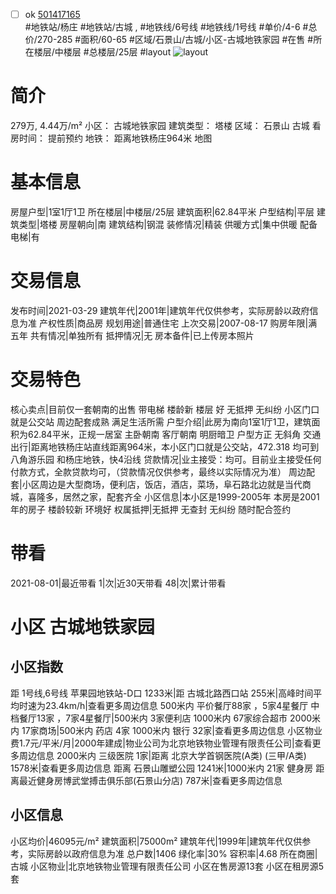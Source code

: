 - [ ] ok [501417165](https://bj.5i5j.com/ershoufang/501417165.html)  
 #地铁站/杨庄 #地铁站/古城 ,  #地铁线/6号线 #地铁线/1号线
#单价/4-6 #总价/270-285 #面积/60-65   #区域/石景山/古城/小区-古城地铁家园 #在售 #所在楼层/中楼层 #总楼层/25层 #layout 
![layout](http://image2a.5i5j.com/bdir/layout/8d7cb6c135d348bcb34e0d4becaf4341.jpg_P5.jpg) 
# 简介 
 279万,  4.44万/m² 
小区： 古城地铁家园
建筑类型： 塔楼
区域： 石景山 古城
看房时间： 提前预约
地铁： 距离地铁杨庄964米 地图
# 基本信息 
 房屋户型|1室1厅1卫
所在楼层|中楼层/25层
建筑面积|62.84平米
户型结构|平层
建筑类型|塔楼
房屋朝向|南
建筑结构|钢混
装修情况|精装
供暖方式|集中供暖
配备电梯|有
# 交易信息 
 发布时间|2021-03-29
建筑年代|2001年|建筑年代仅供参考，实际房龄以政府信息为准
产权性质|商品房
规划用途|普通住宅
上次交易|2007-08-17
购房年限|满五年
共有情况|单独所有
抵押情况|无
房本备件|已上传房本照片
# 交易特色 
 核心卖点|目前仅一套朝南的出售 带电梯 楼龄新 楼层 好 无抵押 无纠纷 小区门口就是公交站 周边配套成熟 满足生活所需
户型介绍|此房为南向1室1厅1卫，建筑面积为62.84平米，正规一居室 主卧朝南 客厅朝南  明厨暗卫 户型方正 无斜角
交通出行|距离地铁杨庄站直线距离964米，本小区门口就是公交站，472.318 均可到八角游乐园  和杨庄地铁，快4沿线
贷款情况|业主接受：均可。目前业主接受任何付款方式，全款贷款均可，（贷款情况仅供参考，最终以实际情况为准）
周边配套|小区周边是大型商场，便利店，饭店，酒店，菜场，阜石路北边就是当代商城，喜隆多，居然之家，配套齐全
小区信息|本小区是1999-2005年 本房是2001年的房子 楼龄较新 环境好
权属抵押|无抵押 无查封 无纠纷 随时配合签约
# 带看 
 2021-08-01|最近带看	 1|次|近30天带看	 48|次|累计带看
# 小区 古城地铁家园
## 小区指数 
 距 1号线,6号线 苹果园地铁站-D口 1233米|距 古城北路西口站 255米|高峰时间平均时速为23.4km/h|查看更多周边信息
500米内 平价餐厅88家 ，5家4星餐厅
中档餐厅13家 ，7家4星餐厅|500米内 3家便利店
1000米内 67家综合超市
2000米内 17家商场|500米内 药店 4家
1000米内 银行 32家|查看更多周边信息
小区物业费1.7元/平米/月|2000年建成|物业公司为北京地铁物业管理有限责任公司|查看更多周边信息
2000米内 三级医院 1家|距离 北京大学首钢医院(A类) (三甲/A类) 1578米|查看更多周边信息
距离 石景山雕塑公园 1241米|1000米内 21家 健身房
距离最近健身房博武堂搏击俱乐部(石景山分店) 787米|查看更多周边信息
## 小区信息 
 小区均价|46095元/m²
建筑面积|75000m²
建筑年代|1999年|建筑年代仅供参考，实际房龄以政府信息为准
总户数|1406
绿化率|30%
容积率|4.68
所在商圈|古城
小区物业|北京地铁物业管理有限责任公司
小区在售房源13套
小区在租房源5套
